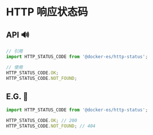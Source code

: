 # HTTP 响应状态码

## API 🔊

```js
// 引用
import HTTP_STATUS_CODE from '@docker-es/http-status';

// 使用
HTTP_STATUS_CODE.OK;
HTTP_STATUS_CODE.NOT_FOUND;
```

## E.G. 🌰

```js
import HTTP_STATUS_CODE from '@docker-es/http-status';

HTTP_STATUS_CODE.OK; // 200
HTTP_STATUS_CODE.NOT_FOUND; // 404
```
